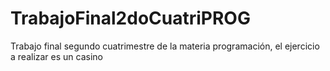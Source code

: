 # TrabajoFinal2doCuatriPROG
Trabajo final segundo cuatrimestre de la materia programación, el ejercicio a realizar es un casino
